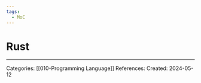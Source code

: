 ```yaml
---
tags:
  - MoC
---
```

# Rust


---
Categories: [[010-Programming Language]]
References:
Created: 2024-05-12
